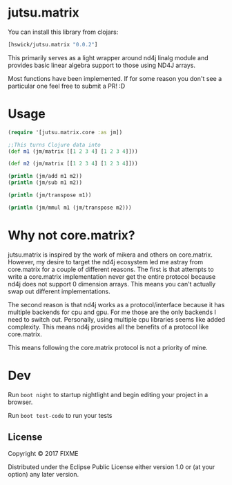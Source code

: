 # jutsu.matrix

You can install this library from clojars:
```clojure
[hswick/jutsu.matrix "0.0.2"]
```
This primarily serves as a light wrapper around nd4j linalg module and provides basic linear algebra support to those using ND4J arrays.

Most functions have been implemented. If for some reason you don't see a particular one feel free to submit a PR! :D

# Usage

```clojure
(require '[jutsu.matrix.core :as jm])

;;This turns Clojure data into 
(def m1 (jm/matrix [[1 2 3 4] [1 2 3 4]]))

(def m2 (jm/matrix [[1 2 3 4] [1 2 3 4]]))

(println (jm/add m1 m2))
(println (jm/sub m1 m2))

(println (jm/transpose m1))

(println (jm/mmul m1 (jm/transpose m2)))
```

# Why not core.matrix?

jutsu.matrix is inspired by the work of mikera and others on core.matrix. However, my desire to target the nd4j ecosystem led me
astray from core.matrix for a couple of different reasons. The first is that attempts to write a core.matrix implementation never get the entire protocol
because nd4j does not support 0 dimension arrays. This means you can't actually swap out different implementations.

The second reason is that nd4j works as a protocol/interface because it has multiple backends for cpu and gpu. For me those are the only backends I need to switch out.
Personally, using multiple cpu libraries seems like added complexity. This means nd4j provides all the benefits of a protocol like core.matrix. 

This means following the core.matrix protocol is not a priority of mine.
# Dev

Run `boot night` to startup nightlight and begin editing your project in a browser.

Run `boot test-code` to run your tests

## License

Copyright © 2017 FIXME

Distributed under the Eclipse Public License either version 1.0 or (at
your option) any later version.
